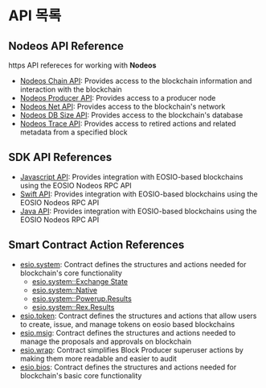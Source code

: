 # API 목록 #

## Nodeos API Reference ##

https API refereces for working with **Nodeos**
- [Nodeos Chain API](https://docs.eosnetwork.com/reference/mandel-plugins/chain_api.html): Provides access to the blockchain information and interaction with the blockchain
- [Nodeos Producer API](https://docs.eosnetwork.com/reference/mandel-plugins/producer_api.html): Provides access to a producer node
- [Nodeos Net API](https://docs.eosnetwork.com/reference/mandel-plugins/net_api.html): Provides access to the blockchain's network
- [Nodeos DB Size API](https://docs.eosnetwork.com/reference/mandel-plugins/db_size_api.html): Provides access to the blockchain's database
- [Nodeos Trace API](https://docs.eosnetwork.com/reference/mandel-plugins/trace_api.html): Provides access to retired actions and related metadata from a specified block


## SDK API References ##
- [Javascript API](/eosdocs/client-side/jsdocs/modules): Provides integration with EOSIO-based blockchains using the EOSIO Nodeos RPC API
- [Swift API](/eosdocs/client-side/swiftdocs/): Provides integration with EOSIO-based blockchains using the EOSIO Nodeos RPC API
- [Java API](https://docs.eosnetwork.com/reference/javadocs): Provides integration with EOSIO-based blockchains using the EOSIO Nodeos RPC API

## Smart Contract Action References ##

- [esio.system](https://docs.eosnetwork.com/reference/mandel-contracts/classeosiosystem_1_1system__contract.html): Contract defines the structures and actions needed for blockchain's core functionality
    - [esio.system::Exchange State](https://docs.eosnetwork.com/reference/mandel-contracts/structeosiosystem_1_1exchange__state.html)
    - [esio.system::Native](https://docs.eosnetwork.com/reference/mandel-contracts/classeosiosystem_1_1native.html)
    - [esio.system::Powerup.Results](https://docs.eosnetwork.com/reference/mandel-contracts/classpowup__results.html)
    - [esio.system::Rex.Results](https://docs.eosnetwork.com/reference/mandel-contracts/classrex__results.html)
- [esio.token](https://docs.eosnetwork.com/reference/mandel-contracts/classeosio_1_1token.html): Contract defines the structures and actions that allow users to create, issue, and manage tokens on eosio based blockchains
- [esio.msig](https://docs.eosnetwork.com/reference/mandel-contracts/classeosio_1_1multisig.html): Contract defines the structures and actions needed to manage the proposals and approvals on blockchain
- [esio.wrap](https://docs.eosnetwork.com/reference/mandel-contracts/classeosio_1_1wrap.html): Contract simplifies Block Producer superuser actions by making them more readable and easier to audit
- [esio.bios](https://docs.eosnetwork.com/reference/mandel-contracts/classeosiobios_1_1bios.html): Contract defines the structures and actions needed for blockchain's basic core functionality

